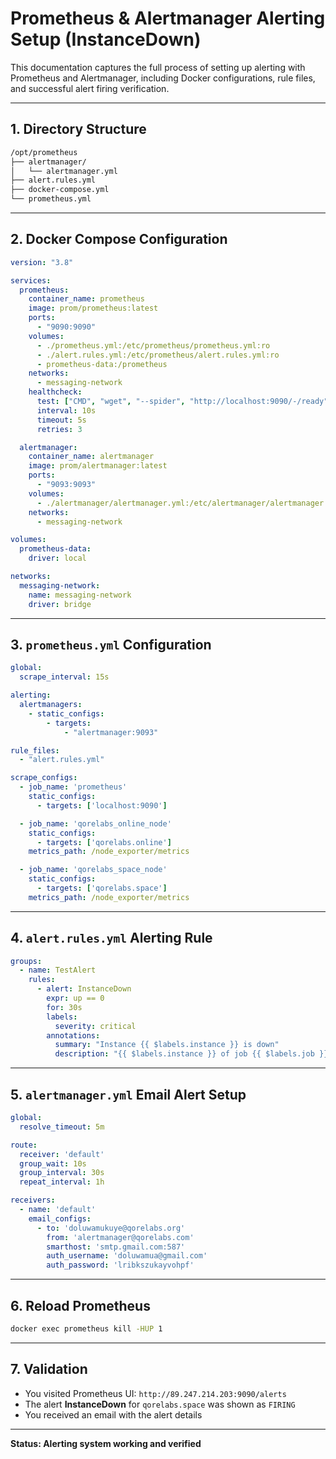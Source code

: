 
# Prometheus & Alertmanager Alerting Setup (InstanceDown)

This documentation captures the full process of setting up alerting with Prometheus and Alertmanager, including Docker configurations, rule files, and successful alert firing verification.

---

## 1. Directory Structure

```bash
/opt/prometheus
├── alertmanager/
│   └── alertmanager.yml
├── alert.rules.yml
├── docker-compose.yml
└── prometheus.yml
```

---

## 2. Docker Compose Configuration

```yaml
version: "3.8"

services:
  prometheus:
    container_name: prometheus
    image: prom/prometheus:latest
    ports:
      - "9090:9090"
    volumes:
      - ./prometheus.yml:/etc/prometheus/prometheus.yml:ro
      - ./alert.rules.yml:/etc/prometheus/alert.rules.yml:ro
      - prometheus-data:/prometheus
    networks:
      - messaging-network
    healthcheck:
      test: ["CMD", "wget", "--spider", "http://localhost:9090/-/ready"]
      interval: 10s
      timeout: 5s
      retries: 3

  alertmanager:
    container_name: alertmanager
    image: prom/alertmanager:latest
    ports:
      - "9093:9093"
    volumes:
      - ./alertmanager/alertmanager.yml:/etc/alertmanager/alertmanager.yml:ro
    networks:
      - messaging-network

volumes:
  prometheus-data:
    driver: local

networks:
  messaging-network:
    name: messaging-network
    driver: bridge
```

---

## 3. `prometheus.yml` Configuration

```yaml
global:
  scrape_interval: 15s

alerting:
  alertmanagers:
    - static_configs:
        - targets:
            - "alertmanager:9093"

rule_files:
  - "alert.rules.yml"

scrape_configs:
  - job_name: 'prometheus'
    static_configs:
      - targets: ['localhost:9090']

  - job_name: 'qorelabs_online_node'
    static_configs:
      - targets: ['qorelabs.online']
    metrics_path: /node_exporter/metrics

  - job_name: 'qorelabs_space_node'
    static_configs:
      - targets: ['qorelabs.space']
    metrics_path: /node_exporter/metrics
```

---

## 4. `alert.rules.yml` Alerting Rule

```yaml
groups:
  - name: TestAlert
    rules:
      - alert: InstanceDown
        expr: up == 0
        for: 30s
        labels:
          severity: critical
        annotations:
          summary: "Instance {{ $labels.instance }} is down"
          description: "{{ $labels.instance }} of job {{ $labels.job }} has been down for more than 30 seconds."
```

---

## 5. `alertmanager.yml` Email Alert Setup

```yaml
global:
  resolve_timeout: 5m

route:
  receiver: 'default'
  group_wait: 10s
  group_interval: 30s
  repeat_interval: 1h

receivers:
  - name: 'default'
    email_configs:
      - to: 'doluwamukuye@qorelabs.org'
        from: 'alertmanager@qorelabs.com'
        smarthost: 'smtp.gmail.com:587'
        auth_username: 'doluwamua@gmail.com'
        auth_password: 'lribkszukayvohpf'
```

---

## 6. Reload Prometheus

```bash
docker exec prometheus kill -HUP 1
```

---

## 7. Validation

- You visited Prometheus UI: `http://89.247.214.203:9090/alerts`
- The alert **InstanceDown** for `qorelabs.space` was shown as `FIRING`
- You received an email with the alert details

---

**Status: Alerting system working and verified**
